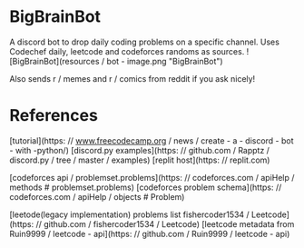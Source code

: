 # BigBrainBot
A discord bot to drop daily coding problems on a specific channel.
Uses Codechef daily, leetcode and codeforces randoms as sources.
![BigBrainBot](resources / bot - image.png "BigBrainBot")

Also sends r / memes and r / comics from reddit if you ask nicely!

# References
[tutorial](https: // www.freecodecamp.org / news / create - a - discord - bot - with -python/)
[discord.py examples](https: // github.com / Rapptz / discord.py / tree / master / examples)
[replit host](https: // replit.com)

[codeforces api / problemset.problems](https: // codeforces.com / apiHelp / methods  # problemset.problems)
[codeforces problem schema](https: // codeforces.com / apiHelp / objects  # Problem)

[leetode(legacy implementation) problems list fishercoder1534 / Leetcode](https: // github.com / fishercoder1534 / Leetcode)
[leetcode metadata from Ruin9999 / leetcode - api](https: // github.com / Ruin9999 / leetcode - api)
